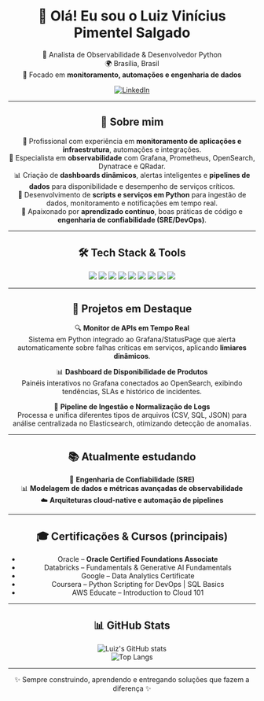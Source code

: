 <div align="center">

# 👋 Olá! Eu sou o Luiz Vinícius Pimentel Salgado  

💼 Analista de Observabilidade & Desenvolvedor Python  
🌍 Brasília, Brasil  
🔎 Focado em **monitoramento, automações e engenharia de dados**  

[![LinkedIn](https://img.shields.io/badge/LinkedIn-blue?logo=linkedin&logoColor=white)](https://www.linkedin.com/in/luiz-vinicius-salgado/)

---

## 🚀 Sobre mim  

🔧 Profissional com experiência em **monitoramento de aplicações e infraestrutura**, automações e integrações.  
🧠 Especialista em **observabilidade** com Grafana, Prometheus, OpenSearch, Dynatrace e QRadar.  
📊 Criação de **dashboards dinâmicos**, alertas inteligentes e **pipelines de dados** para disponibilidade e desempenho de serviços críticos.  
🤖 Desenvolvimento de **scripts e serviços em Python** para ingestão de dados, monitoramento e notificações em tempo real.  
🌱 Apaixonado por **aprendizado contínuo**, boas práticas de código e **engenharia de confiabilidade (SRE/DevOps)**.  

---

## 🛠️ Tech Stack & Tools  

<div align="center">

<img src="https://img.shields.io/badge/Python-3776AB?style=for-the-badge&logo=python&logoColor=white" />
<img src="https://img.shields.io/badge/Apache%20Spark-E25A1C?style=for-the-badge&logo=apachespark&logoColor=white" />
<img src="https://img.shields.io/badge/Databricks-FF3621?style=for-the-badge&logo=databricks&logoColor=white" />
<img src="https://img.shields.io/badge/Grafana-F46800?style=for-the-badge&logo=grafana&logoColor=white" />
<img src="https://img.shields.io/badge/Prometheus-E6522C?style=for-the-badge&logo=prometheus&logoColor=white" />
<img src="https://img.shields.io/badge/Dynatrace-1496FF?style=for-the-badge&logo=dynatrace&logoColor=white" />
<img src="https://img.shields.io/badge/Zabbix-CC0000?style=for-the-badge&logo=zabbix&logoColor=white" />
<img src="https://img.shields.io/badge/Linux-FCC624?style=for-the-badge&logo=linux&logoColor=black" />
<img src="https://img.shields.io/badge/Docker-2496ED?style=for-the-badge&logo=docker&logoColor=white" />

</div>

---

## 📌 Projetos em Destaque  

🔍 **Monitor de APIs em Tempo Real**  
Sistema em Python integrado ao Grafana/StatusPage que alerta automaticamente sobre falhas críticas em serviços, aplicando **limiares dinâmicos**.  

📊 **Dashboard de Disponibilidade de Produtos**  
Painéis interativos no Grafana conectados ao OpenSearch, exibindo tendências, SLAs e histórico de incidentes.  

🤖 **Pipeline de Ingestão e Normalização de Logs**  
Processa e unifica diferentes tipos de arquivos (CSV, SQL, JSON) para análise centralizada no Elasticsearch, otimizando detecção de anomalias.  

---

## 📚 Atualmente estudando  

🧠 **Engenharia de Confiabilidade (SRE)**  
📊 **Modelagem de dados e métricas avançadas de observabilidade**  
☁️ **Arquiteturas cloud-native e automação de pipelines**  

---

## 🎓 Certificações & Cursos (principais)  

- Oracle – **Oracle Certified Foundations Associate**  
- Databricks – Fundamentals & Generative AI Fundamentals  
- Google – Data Analytics Certificate  
- Coursera – Python Scripting for DevOps | SQL Basics  
- AWS Educate – Introduction to Cloud 101  

---

## 📊 GitHub Stats  

![Luiz's GitHub stats](https://github-readme-stats.vercel.app/api?username=luizvinicius&show_icons=true&theme=tokyonight)  
![Top Langs](https://github-readme-stats.vercel.app/api/top-langs/?username=luizvinicius&layout=compact&theme=tokyonight)  

---

✨ Sempre construindo, aprendendo e entregando soluções que fazem a diferença ✨  

</div>
